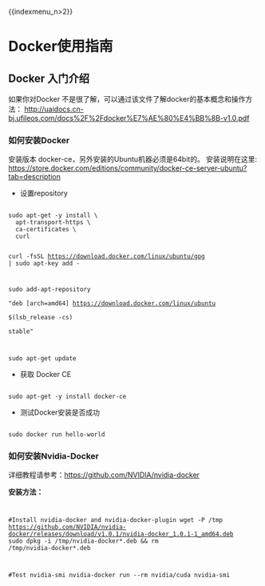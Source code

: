 {{indexmenu_n>2}}

# Docker使用指南

## Docker 入门介绍
如果你对Docker 不是很了解，可以通过该文件了解docker的基本概念和操作方法：
http://uaidocs.cn-bj.ufileos.com/docs%2F%2Fdocker%E7%AE%80%E4%BB%8B-v1.0.pdf

### 如何安装Docker
安装版本 docker-ce，另外安装的Ubuntu机器必须是64bit的。
安装说明在这里: https://store.docker.com/editions/community/docker-ce-server-ubuntu?tab=description

  * 设置repository

<code>
sudo apt-get -y install \
  apt-transport-https \
  ca-certificates \
  curl

curl -fsSL https://download.docker.com/linux/ubuntu/gpg | sudo apt-key add -

sudo add-apt-repository \
       "deb [arch=amd64] https://download.docker.com/linux/ubuntu \
       $(lsb_release -cs) \
       stable"

sudo apt-get update
</code>

  * 获取 Docker CE

<code>
sudo apt-get -y install docker-ce
</code>

  * 测试Docker安装是否成功

<code>
sudo docker run hello-world
</code>

### 如何安装Nvidia-Docker
详细教程请参考：https://github.com/NVIDIA/nvidia-docker

**安装方法：**
<code>

#Install nvidia-docker and nvidia-docker-plugin
wget -P /tmp https://github.com/NVIDIA/nvidia-docker/releases/download/v1.0.1/nvidia-docker_1.0.1-1_amd64.deb
sudo dpkg -i /tmp/nvidia-docker*.deb && rm /tmp/nvidia-docker*.deb

#Test nvidia-smi
nvidia-docker run --rm nvidia/cuda nvidia-smi
</code>

